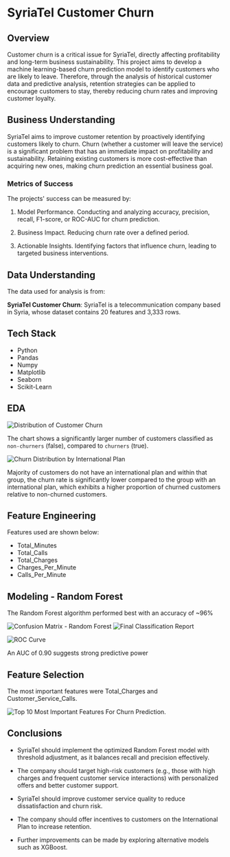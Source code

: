 # SyriaTel Customer Churn

## Overview
Customer churn is a critical issue for SyriaTel, directly affecting profitability and long-term business sustainability. This project aims to develop a machine learning-based churn prediction model to identify customers who are likely to leave. Therefore, through the analysis of historical customer data and predictive analysis, retention strategies can be applied to encourage customers to stay, thereby reducing churn rates and improving customer loyalty.

## Business Understanding
SyriaTel aims to improve customer retention by proactively identifying customers likely to churn. Churn (whether a customer will leave the service) is a significant problem that has an immediate impact on profitability and sustainability. Retaining existing customers is more cost-effective than acquiring new ones, making churn prediction an essential business goal.

### Metrics of Success
The projects' success can be measured by:

1. Model Performance.
Conducting and analyzing accuracy, precision, recall, F1-score, or ROC-AUC for churn prediction.

2. Business Impact.
Reducing churn rate over a defined period.

3. Actionable Insights.
Identifying factors that influence churn, leading to targeted business interventions.

  
## Data Understanding
The data used for analysis is from:
    
**SyriaTel Customer Churn**: SyriaTel is a telecommunication company based in Syria, whose dataset contains 20 features and 3,333 rows.

## Tech Stack
- Python
- Pandas
- Numpy
- Matplotlib
- Seaborn
- Scikit-Learn

## EDA

![Distribution of Customer Churn](/images/Customer%20Churn%20Distribution.png)

The chart shows a significantly larger number of customers classified as `non-churners` (false), compared to `churners` (true).

![Churn Distribution by International Plan](/images/Churn%20Distribution%20by%20International%20Plan.png)

Majority of customers do not have an international plan and within that group, the churn rate is significantly lower compared to the group with an international plan, which exhibits a higher proportion of churned customers relative to non-churned customers.


## Feature Engineering
Features used are shown below:

- Total_Minutes
- Total_Calls
- Total_Charges
- Charges_Per_Minute
- Calls_Per_Minute

## Modeling - Random Forest

The Random Forest algorithm performed best with an accuracy of ~96%

![Confusion Matrix - Random Forest](/images/Confusion%20Matrix%20-%20Random%20Forest.png)
![Final Classification Report](/images/Classification%20Report.png)

![ROC Curve](/images/ROC%20Curve.png)

An AUC of 0.90 suggests strong predictive power

## Feature Selection

The most important features were Total_Charges and Customer_Service_Calls.

![Top 10 Most Important Features For Churn Prediction](/images/Top%2010%20Most%20Important%20Features%20for%20Churn%20Prediction.png).


## Conclusions

- SyriaTel should implement the optimized Random Forest model with threshold adjustment, as it balances recall and precision effectively.

- The company should target high-risk customers (e.g., those with high charges and frequent customer service interactions) with personalized offers and better customer support.

- SyriaTel should improve customer service quality to reduce dissatisfaction and churn risk.

- The company should offer incentives to customers on the International Plan to increase retention.

- Further improvements can be made by exploring alternative models such as XGBoost.